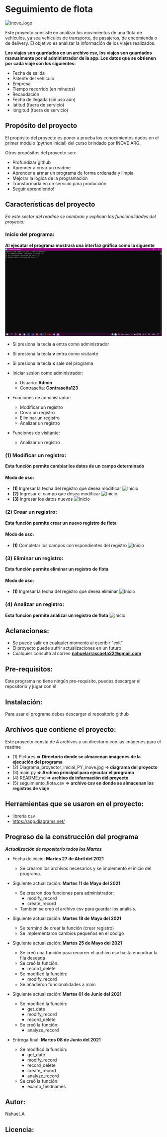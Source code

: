 # Seguimiento de flota

![inove_logo](https://inove.com.ar/wp-content/uploads/2020/03/cropped-3-1.png)

Este proyecto consiste en analizar los movimientos de una flota de vehículos, ya sea vehículos de transporte, de pasajeros, de encomienda o de delivery.
El objetivo es analizar la información de los viajes realizados.

**Los viajes son guardados en un archivo csv, los viajes son guardados manualmente por el administrador de la app. Los datos que se obtienen por cada viaje son los siguientes:**

- Fecha de salida
- Patente del vehículo
- Empresa
- Tiempo recorrido (en minutos)
- Recaudación
- Fecha de llegada (sin uso aún)
- latitud (fuera de servicio)
- longitud (fuera de servicio)

## Propósito del proyecto

El propósito del proyecto es poner a prueba los conocimientos dados en el primer módulo (python inicial) del curso brindado por INOVE ARG.

Otros propósitos del proyecto son:
- Profundizar github
- Aprender a crear un readme
- Aprender a armar un programa de forma ordenada y limpia
- Mejorar la lógica de la programación
- Transformarla en un servicio para producción
- Seguir aprendiendo!

## Características del proyecto

_En este sector del readme se nombran y explican las funcionalidades del proyecto:_

### Inicio del programa:
**Al ejecutar el programa mostrará una interfaz gráfica como la siguente**
![Inicio](https://github.com/NahuelA/Proyecto-Python-Inicial-Inove/blob/master/Pictures/Inicio.png)

- Si presiona la tecla **a** entra como administrador
- Si presiona la tecla **v** entra como visitante
- Si presiona la tecla **x** sale del programa

- Iniciar sesion como administrador:
    - Usuario: **Admin**
    - Contraseña: **Contraseña123**

- Funciones de administrador:
    - Modificar un registro
    - Crear un registro
    - Eliminar un registro
    - Analizar un registro

- Funciones de visitante:
    - Analizar un registro

### (1) Modificar un registro:

**Esta función permite cambiar los datos de un campo determinado**

#### Modo de uso:

- **(1)** Ingresar la fecha del registro que desea modificar
![Inicio]()
- **(2)** Ingresar el campo que desea modificar
![Inicio]()
- **(3)** Ingresar los datos nuevos
![Inicio]()

### (2) Crear un registro:

**Esta función permite crear un nuevo registro de flota**

#### Modo de uso:

- **(1)** Completar los campos correspondientes del registro
![Inicio]()

### (3) Eliminar un registro:

**Esta función permite eliminar un registro de flota**

#### Modo de uso:

- **(1)** Ingresar la fecha del registro que desea eliminar
![Inicio]()

### (4) Analizar un registro:

**Esta función permite analizar un registro de flota**
![Inicio]()

## Aclaraciones:

- Se puede salir en cualquier momento al escribir "exit"
- El proyecto puede sufrir actualizaciones en un futuro
- Cualquier consulta al correo **nahuelarrascaeta22@gmail.com**

## Pre-requisitos:

Este programa no tiene ningún pre-requisito, puedes descargar el repositorio y jugar con él

## Instalación:

Para usar el programa debes descargar el repositorio github

## Archivos que contiene el proyecto:

Este proyecto consta de 4 archivos y un directorio con las imágenes para el readme

- (1) Pictures **=> Directorio donde se almacenan imágenes de la ejecución del programa**
- (2) Diagrama_proyector_inicial_PY_inove.jpg **=> diagrama del proyecto**
- (3) main.py **=> Archivo principal para ejecutar el programa**
- (4) README.md **=> archivo de información del proyecto**
- (5) seguimiento_flota.csv **=> archivo csv en donde se almacenan los registros de viaje**

## Herramientas que se usaron en el proyecto:

- librería csv
- https://app.diagrams.net/

## Progreso de la construcción del programa
**_Actualización de repositorio todos los Martes_**

- Fecha de inicio: **Martes 27 de Abril del 2021**
    - Se crearon los archivos necesarios y se implementó el inicio del programa.

- Siguiente actualización: **Martes 11 de Mayo del 2021**
    - Se crearon dos funciones para administrador:
        - modify_record
        - create_record
    - También se creó el archivo csv para guardar los análisis.

- Siguiente actualización: **Martes 18 de Mayo del 2021**
    - Se terminó de crear la función (crear registro)
    - Se implementaron cambios pequeños en el código

- Siguiente actualización: **Martes 25 de Mayo del 2021**
    - Se creó una función para recorrer el archivo csv hasta encontrar la fila deseada
    - Se creó la función:
        - record_delete
    - Se modificó la función:
        - modify_record
    - Se añadieron funcionalidades a main

- Siguiente actualización: **Martes 01 de Junio del 2021**
    - Se modificó la función:
        - get_date
        - modify_record
        - record_delete
    - Se creó la función:
        - analyze_record

- Entrega final: **Martes 08 de Junio del 2021**
    - Se modificó la función:
        - get_date
        - modify_record
        - record_delete
        - create_record
        - analyze_record
    - Se creó la función:
        - examp_fieldnames

## Autor:
Nahuel_A

## Licencia: